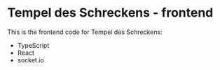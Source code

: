 # Tempel des Schreckens - frontend

This is the frontend code for Tempel des Schreckens:

- TypeScript
- React
- socket.io
